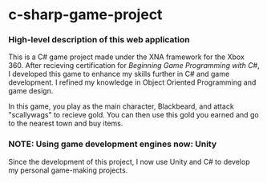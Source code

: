# c-sharp-game-project
### High-level description of this web application
This is a C# game project made under the XNA framework for the Xbox 360. After recieving certification for *Beginning Game Programming with C#*, I developed this game to enhance my skills further in C# and game development. I refined my knowledge in Object Oriented Programming and game design. 

In this game, you play as the main character, Blackbeard, and attack "scallywags" to recieve gold. You can then use this gold you earned and go to the nearest town and buy items.

### NOTE: Using game development engines now: Unity
Since the development of this project, I now use Unity and C# to develop my personal game-making projects.
